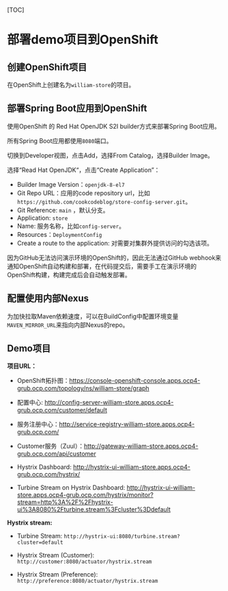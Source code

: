 [TOC]

# 部署demo项目到OpenShift



## 创建OpenShift项目

在OpenShift上创建名为`william-store`的项目。



## 部署Spring Boot应用到OpenShift

使用OpenShift 的 Red Hat OpenJDK S2I builder方式来部署Spring Boot应用。

所有Spring Boot应用都使用`8080`端口。

切换到Developer视图，点击Add，选择From Catalog，选择Builder Image。

选择“Read Hat OpenJDK“，点击“Create Application”：

- Builder Image Version：`openjdk-8-el7`
- Git Repo URL：应用的code repository url，比如`https://github.com/cookcodeblog/store-config-server.git`。
- Git Reference: `main`  ，默认分支。
- Application: `store`
- Name: 服务名称，比如`config-server`。
- Resources：`DeploymentConfig` 
- Create a route to the application: 对需要对集群外提供访问的勾选该项。



因为GitHub无法访问演示环境的OpenShift的，因此无法通过GitHub webhook来通知OpenShift自动构建和部署，在代码提交后，需要手工在演示环境的OpenShift构建，构建完成后会自动触发部署。



## 配置使用内部Nexus

为加快拉取Maven依赖速度，可以在BuildConfig中配置环境变量`MAVEN_MIRROR_URL`来指向内部Nexus的repo。



## Demo项目

**项目URL：**

- OpenShift拓扑图：<https://console-openshift-console.apps.ocp4-grub.ocp.com/topology/ns/william-store/graph>

- 配置中心: <http://config-server-william-store.apps.ocp4-grub.ocp.com/customer/default>

- 服务注册中心：<http://service-registry-william-store.apps.ocp4-grub.ocp.com/>

- Customer服务（Zuul）：<http://gateway-william-store.apps.ocp4-grub.ocp.com/api/customer>

- Hystrix Dashboard: <http://hystrix-ui-william-store.apps.ocp4-grub.ocp.com/hystrix/>

- Turbine Stream on Hystrix Dashboard: <http://hystrix-ui-william-store.apps.ocp4-grub.ocp.com/hystrix/monitor?stream=http%3A%2F%2Fhystrix-ui%3A8080%2Fturbine.stream%3Fcluster%3Ddefault>



**Hystrix stream:**

- Turbine Stream: `http://hystrix-ui:8080/turbine.stream?cluster=default`

- Hystrix Stream (Customer): `http://customer:8080/actuator/hystrix.stream`

- Hystrix Stream (Preference): `http://preference:8080/actuator/hystrix.stream`

